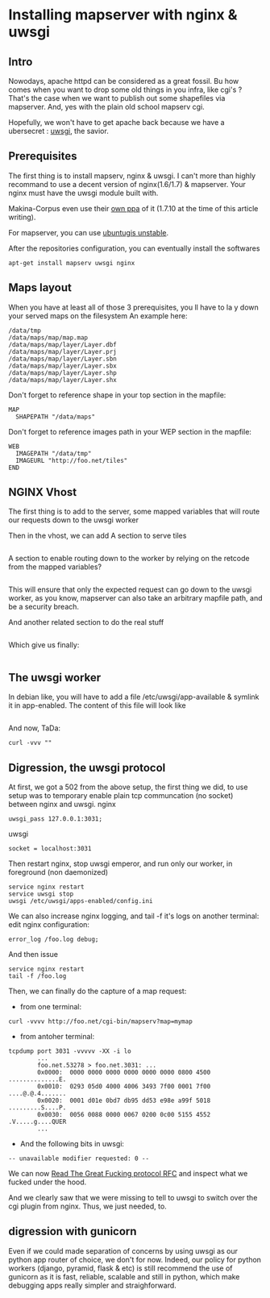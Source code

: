 # Installing mapserver with nginx & uwsgi

## Intro
Nowodays, apache httpd can be considered as a great fossil.
Bu how comes when you want to drop some old things in you infra, like cgi's ?
That's the case when we want to publish out some shapefiles via mapserver.
And, yes with the plain old school mapserv cgi.

Hopefully, we won't have to get apache back because we have a ubersecret :
[uwsgi](https://uwsgi-docs.readthedocs.org/en/latest/), the savior.

## Prerequisites
The first thing is to install mapserv, nginx & uwsgi.
I can't more than highly recommand to use a decent version of nginx(1.6/1.7) & mapserver.
Your nginx must have the uwsgi module built with.

Makina-Corpus even use their [own ppa](https://launchpad.net/~makinacorpus/+archive/ubuntu/nginx)
of it (1.7.10 at the time of this article writing).

For mapserver, you can use [ubuntugis unstable](https://launchpad.net/~ubuntugis/+archive/ubuntu/ubuntugis-unstable).

After the repositories configuration, you can eventually install the softwares
```
apt-get install mapserv uwsgi nginx
```

## Maps layout
When you have at least all of those 3 prerequisites, you ll have to la
y down your served maps on the filesystem
An example here:
```
/data/tmp
/data/maps/map/map.map
/data/maps/map/layer/Layer.dbf
/data/maps/map/layer/Layer.prj
/data/maps/map/layer/Layer.sbn
/data/maps/map/layer/Layer.sbx
/data/maps/map/layer/Layer.shp
/data/maps/map/layer/Layer.shx
```

Don't forget to reference shape in your top section in the mapfile:
```
MAP
  SHAPEPATH "/data/maps"
```

Don't forget to reference images path in your WEP section in the mapfile:
```
WEB
  IMAGEPATH "/data/tmp"
  IMAGEURL "http://foo.net/tiles"
END
```

## NGINX Vhost
The first thing is to add to the server, some mapped variables that will route
our requests down to the uwsgi worker

Then in the vhost, we can add
A section to serve tiles
```
```

A section to enable routing down to the worker by relying on the retcode from the mapped variables?

```
```
This will ensure that only the expected request can go down to the uwsgi worker, as you know,
mapserver can also take an arbitrary mapfile path, and be a security breach.

And another related section to do the real stuff
```
```

Which give us finally:
```
```

## The uwsgi worker
In debian like, you will have to add a file /etc/uwsgi/app-available & symlink it in app-enabled.
The content of this file will look like
```
```

And now, TaDa:
```
curl -vvv ""
```


## Digression, the uwsgi protocol
At first, we got a 502 from the above setup, the first thing we did, to use setup
was to temporary enable plain tcp communcation (no socket) between nginx and uwsgi.
nginx
```
uwsgi_pass 127.0.0.1:3031;
```

uwsgi
```
socket = localhost:3031
```

Then restart nginx, stop uwsgi emperor, and run only our worker, in foreground (non daemonized)
```
service nginx restart
service uwsgi stop
uwsgi /etc/uwsgi/apps-enabled/config.ini
```

We can also increase nginx logging, and tail -f it's logs on another terminal:
edit nginx configuration:
```
error_log /foo.log debug;
```

And then issue
```
service nginx restart
tail -f /foo.log
```

Then, we can finally do the capture of a map request:

- from one terminal:

```
curl -vvvv http://foo.net/cgi-bin/mapserv?map=mymap
```
- from antoher terminal:
```
tcpdump port 3031 -vvvvv -XX -i lo
        ...
        foo.net.53278 > foo.net.3031: ...
        0x0000:  0000 0000 0000 0000 0000 0000 0800 4500  ..............E.
        0x0010:  0293 05d0 4000 4006 3493 7f00 0001 7f00  ....@.@.4.......
        0x0020:  0001 d01e 0bd7 db95 dd53 e98e a99f 5018  .........S....P.
        0x0030:  0056 0088 0000 0067 0200 0c00 5155 4552  .V.....g....QUER
        ...
```
- And the following bits in uwsgi:
```
-- unavailable modifier requested: 0 --
```

We can now [Read The Great Fucking protocol RFC](http://uwsgi-docs.readthedocs.org/en/latest/Protocol.html) and
inspect what we fucked under the hood.

And we clearly saw that we were missing to tell to uwsgi to switch over the cgi plugin from nginx.
Thus, we just needed, to.

## digression with gunicorn
Even if we could made separation of concerns by using uwsgi as our python app router of choice, we
don't for now.
Indeed, our policy for python workers (django, pyramid, flask & etc) is still recommend the use of gunicorn
as it is fast, reliable, scalable and still in python, which make debugging apps really simpler and straighforward.
